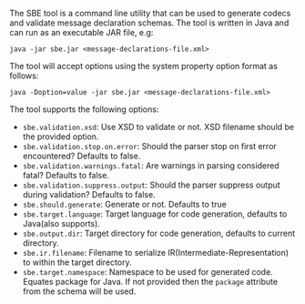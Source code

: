 The SBE tool is a command line utility that can be used to generate codecs and validate message declaration schemas. The tool is written in Java and can run as an executable JAR file, e.g:

    java -jar sbe.jar <message-declarations-file.xml>

The tool will accept options using the system property option format as follows:

    java -Doption=value -jar sbe.jar <message-declarations-file.xml>

The tool supports the following options:
 * <code>sbe.validation.xsd</code>: Use XSD to validate or not. XSD filename should be the provided option.
 * <code>sbe.validation.stop.on.error</code>: Should the parser stop on first error encountered? Defaults to false.
 * <code>sbe.validation.warnings.fatal</code>: Are warnings in parsing considered fatal? Defaults to false.
 * <code>sbe.validation.suppress.output</code>: Should the parser suppress output during validation? Defaults to false.
 * <code>sbe.should.generate</code>: Generate or not. Defaults to true
 * <code>sbe.target.language</code>: Target language for code generation, defaults to Java(also supports).
 * <code>sbe.output.dir</code>: Target directory for code generation, defaults to current directory.
 * <code>sbe.ir.filename</code>: Filename to serialize IR(Intermediate-Representation) to within the target directory.
 * <code>sbe.target.namespace</code>: Namespace to be used for generated code. Equates package for Java. If not provided then the `package` attribute from the schema will be used.
